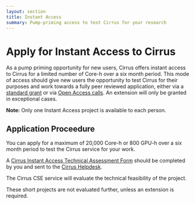 ```yaml
---
layout: section
title: Instant Access
summary: Pump-priming access to test Cirrus for your research
---
```


Apply for Instant Access to Cirrus
==================================

As a pump priming opportunity for new users, Cirrus offers instant
access to Cirrus for a limited number of Core-h over a six month period.
This mode of access should give new users the opportunity to test Cirrus
for their purposes and work towards a fully peer reviewed application,
either via a [standard grant](grant.html) or via
[Open Access calls](noa.html). An extension will only be granted
in exceptional cases.

**Note:** Only one Instant Access project is available to each person.

Application Proceedure
----------------------

You can apply for a maximum of 20,000 Core-h or 800 GPU-h over a six month period to test
the Cirrus service for your work.

A [Cirrus Instant Access Technical Assessment Form](ta/Cirrus-TA-Instant-form.docx)
should be completed by you and sent to the [Cirrus Helpdesk](/support/).

The Cirrus CSE service will evaluate the technical feasibility of the project.

These short projects are not evaluated further, unless an extension is required.
